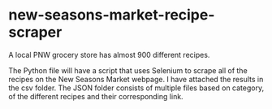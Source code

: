 # new-seasons-market-recipe-scraper
A local PNW grocery store has almost 900 different recipes.


The Python file will have a script that uses Selenium to scrape all of the recipes on the New Seasons Market webpage. I have attached the results in the csv folder. The JSON folder consists of multiple files based on category, of the different recipes and their corresponding link.

